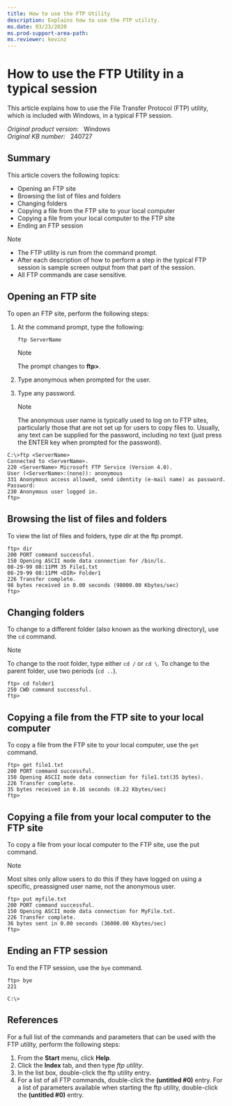 ```yaml
---
title: How to use the FTP Utility
description: Explains how to use the FTP utility.
ms.date: 03/23/2020
ms.prod-support-area-path: 
ms.reviewer: kevinz
---
```

# How to use the FTP Utility in a typical session

This article explains how to use the File Transfer Protocol (FTP) utility, which is included with Windows, in a typical FTP session.

_Original product version:_ &nbsp;  Windows  
_Original KB number:_ &nbsp; 240727

## Summary

This article covers the following topics:

- Opening an FTP site
- Browsing the list of files and folders
- Changing folders
- Copying a file from the FTP site to your local computer
- Copying a file from your local computer to the FTP site
- Ending an FTP session

> [!NOTE]
>
> - The FTP utility is run from the command prompt.
> - After each description of how to perform a step in the typical FTP session is sample screen output from that part of the session.
> - All FTP commands are case sensitive.

## Opening an FTP site

To open an FTP site, perform the following steps:

1. At the command prompt, type the following:

    ```console
    ftp ServerName
    ```

    > [!NOTE]
    > The prompt changes to **ftp>**.
2. Type anonymous when prompted for the user.
3. Type any password.

   > [!NOTE]
   > The anonymous user name is typically used to log on to FTP sites, particularly those that are not set up for users to copy files to. Usually, any text can be supplied for the password, including no text (just press the ENTER key when prompted for the password).

```console
C:\>ftp <ServerName>
Connected to <ServerName>.
220 <ServerName> Microsoft FTP Service (Version 4.0).
User (<ServerName>:(none)): anonymous
331 Anonymous access allowed, send identity (e-mail name) as password.
Password:
230 Anonymous user logged in.
ftp>
```

## Browsing the list of files and folders

To view the list of files and folders, type *dir* at the ftp prompt.

```console
ftp> dir
200 PORT command successful.
150 Opening ASCII mode data connection for /bin/ls.
08-29-99 08:11PM 35 File1.txt
08-29-99 08:11PM <DIR> Folder1
226 Transfer complete.
98 bytes received in 0.00 seconds (98000.00 Kbytes/sec)
ftp>
```

## Changing folders

To change to a different folder (also known as the working directory), use the `cd` command.

> [!NOTE]
> To change to the root folder, type either `cd /` or `cd \`. To change to the parent folder, use two periods (`cd ..`).

```console
ftp> cd folder1
250 CWD command successful.
ftp>
```

## Copying a file from the FTP site to your local computer

To copy a file from the FTP site to your local computer, use the `get` command.

```console
ftp> get file1.txt
200 PORT command successful.
150 Opening ASCII mode data connection for file1.txt(35 bytes).
226 Transfer complete.
35 bytes received in 0.16 seconds (0.22 Kbytes/sec)
ftp>
```

## Copying a file from your local computer to the FTP site

To copy a file from your local computer to the FTP site, use the put command.

> [!NOTE]
> Most sites only allow users to do this if they have logged on using a specific, preassigned user name, not the anonymous user.

```console
ftp> put myfile.txt
200 PORT command successful.
150 Opening ASCII mode data connection for MyFile.txt.
226 Transfer complete.
36 bytes sent in 0.00 seconds (36000.00 Kbytes/sec)
ftp>
```

## Ending an FTP session

To end the FTP session, use the `bye` command.

```console
ftp> bye
221

C:\>
```

## References

For a full list of the commands and parameters that can be used with the FTP utility, perform the following steps:

1. From the **Start** menu, click **Help**.
2. Click the **Index** tab, and then type *ftp utility*.
3. In the list box, double-click the ftp utility entry.
4. For a list of all FTP commands, double-click the **(untitled #0)** entry. For a list of parameters available when starting the ftp utility, double-click the **(untitled #0)** entry.
